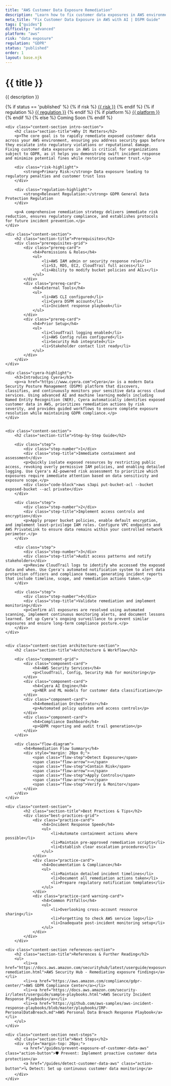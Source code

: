 ```yaml
---
title: "AWS Customer Data Exposure Remediation"
description: "Learn how to fix customer data exposures in AWS environments. Follow step-by-step guidance for GDPR compliance and secure remediation."
meta_title: "Fix Customer Data Exposure in AWS with AI | DSPM Guide"
tags: ["guides"]
difficulty: "advanced"
platform: "aws"
risk: "data exposure"
regulation: "GDPR"
status: "published"
order: 1
layout: base.njk
---
```


<div class="container">
    <div class="header">
        <h1>{{ title }}</h1>
        <p>{{ description }}</p>
        <div class="guide-tags-container">
			<div class="guide-tags-wrapper">
		    {% if status == 'published' %}
		        {% if risk %}
		        <a href="/risk/{{ risk | downcase | replace: ' ', '-' }}/" class="guide-tag risk">{{ risk }}</a>
		        {% endif %}
		        {% if regulation %}
		        <a href="/regulation/{{ regulation | downcase | replace: ' ', '-' }}/" class="guide-tag regulation">{{ regulation }}</a>
		        {% endif %}
		        {% if platform %}
		        <a href="/platforms/{{ platform | downcase | replace: ' ', '-' }}/" class="guide-tag platform">{{ platform }}</a>
		        {% endif %}
		    {% else %}
		        <span class="guide-tag coming-soon">Coming Soon</span>
		    {% endif %}
		</div>
		</div>
    </div>

    <div class="content-section intro-section">
        <h2 class="section-title">Why It Matters</h2>
        <p>The core goal is to rapidly remediate exposed customer data across your AWS environment, ensuring you address security gaps before they escalate into regulatory violations or reputational damage. Fixing customer data exposures in AWS is critical for organizations subject to GDPR, as it helps you demonstrate swift incident response and minimize potential fines while restoring customer trust.</p>
        
        <div class="risk-highlight">
            <strong>Primary Risk:</strong> Data exposure leading to regulatory penalties and customer trust loss
        </div>
        
        <div class="regulation-highlight">
            <strong>Relevant Regulation:</strong> GDPR General Data Protection Regulation
        </div>
        
        <p>A comprehensive remediation strategy delivers immediate risk reduction, ensures regulatory compliance, and establishes protocols for future incident prevention.</p>
    </div>

    <div class="content-section">
        <h2 class="section-title">Prerequisites</h2>
        <div class="prerequisites-grid">
            <div class="prereq-card">
                <h4>Permissions & Roles</h4>
                <ul>
                    <li>AWS IAM admin or security response role</li>
                    <li>S3, RDS, EC2, CloudTrail full access</li>
                    <li>Ability to modify bucket policies and ACLs</li>
                </ul>
            </div>
            <div class="prereq-card">
                <h4>External Tools</h4>
                <ul>
                    <li>AWS CLI configured</li>
                    <li>Cyera DSPM account</li>
                    <li>Incident response playbook</li>
                </ul>
            </div>
            <div class="prereq-card">
                <h4>Prior Setup</h4>
                <ul>
                    <li>CloudTrail logging enabled</li>
                    <li>AWS Config rules configured</li>
                    <li>Security Hub integrated</li>
                    <li>Stakeholder contact list ready</li>
                </ul>
            </div>
        </div>
    </div>
	
    <div class="cyera-highlight">
        <h3>Introducing Cyera</h3>
        <p><a href="https://www.cyera.com">Cyera</a> is a modern Data Security Posture Management (DSPM) platform that discovers, classifies, and continuously monitors your sensitive data across cloud services. Using advanced AI and machine learning models including Named Entity Recognition (NER), Cyera automatically identifies exposed customer data in AWS, prioritizes remediation actions by risk severity, and provides guided workflows to ensure complete exposure resolution while maintaining GDPR compliance.</p>
    </div>
	

    <div class="content-section">
        <h2 class="section-title">Step-by-Step Guide</h2>
        
        <div class="step">
            <div class="step-number">1</div>
            <div class="step-title">Immediate containment and assessment</div>
            <p>Quickly isolate exposed resources by restricting public access, revoking overly permissive IAM policies, and enabling detailed logging. Use Cyera's AI-powered risk assessment to prioritize which exposures require immediate attention based on data sensitivity and exposure scope.</p>
            <div class="code-block">aws s3api put-bucket-acl --bucket exposed-bucket --acl private</div>
        </div>

        <div class="step">
            <div class="step-number">2</div>
            <div class="step-title">Implement access controls and encryption</div>
            <p>Apply proper bucket policies, enable default encryption, and implement least-privilege IAM roles. Configure VPC endpoints and AWS PrivateLink to ensure data remains within your controlled network perimeter.</p>
        </div>

        <div class="step">
            <div class="step-number">3</div>
            <div class="step-title">Audit access patterns and notify stakeholders</div>
            <p>Review CloudTrail logs to identify who accessed the exposed data and when. Use Cyera's automated notification system to alert data protection officers and compliance teams, generating incident reports that include timeline, scope, and remediation actions taken.</p>
        </div>

        <div class="step">
            <div class="step-number">4</div>
            <div class="step-title">Validate remediation and implement monitoring</div>
            <p>Confirm all exposures are resolved using automated scanning, implement continuous monitoring alerts, and document lessons learned. Set up Cyera's ongoing surveillance to prevent similar exposures and ensure long-term compliance posture.</p>
        </div>
    </div>


    <div class="content-section architecture-section">
        <h2 class="section-title">Architecture & Workflow</h2>
        
        <div class="component-grid">
            <div class="component-card">
                <h4>AWS Security Services</h4>
                <p>CloudTrail, Config, Security Hub for monitoring</p>
            </div>
            <div class="component-card">
                <h4>Cyera AI Engine</h4>
                <p>NER and ML models for customer data classification</p>
            </div>
            <div class="component-card">
                <h4>Remediation Orchestrator</h4>
                <p>Automated policy updates and access controls</p>
            </div>
            <div class="component-card">
                <h4>Compliance Dashboard</h4>
                <p>GDPR reporting and audit trail generation</p>
            </div>
        </div>

        <div class="flow-diagram">
            <h4>Remediation Flow Summary</h4>
            <div style="margin: 20px 0;">
                <span class="flow-step">Detect Exposure</span>
                <span class="flow-arrow">→</span>
                <span class="flow-step">Contain Risk</span>
                <span class="flow-arrow">→</span>
                <span class="flow-step">Apply Controls</span>
                <span class="flow-arrow">→</span>
                <span class="flow-step">Verify & Monitor</span>
            </div>
        </div>
    </div>

	<div class="content-section">
	        <h2 class="section-title">Best Practices & Tips</h2>
	        <div class="best-practices-grid">
	            <div class="practice-card">
	                <h4>Incident Response Speed</h4>
	                <ul>
	                    <li>Automate containment actions where possible</li>
	                    <li>Maintain pre-approved remediation scripts</li>
	                    <li>Establish clear escalation procedures</li>
	                </ul>
	            </div>
	            <div class="practice-card">
	                <h4>Documentation & Compliance</h4>
	                <ul>
	                    <li>Maintain detailed incident timelines</li>
	                    <li>Document all remediation actions taken</li>
	                    <li>Prepare regulatory notification templates</li>
	                </ul>
	            </div>
	            <div class="practice-card warning-card">
	                <h4>Common Pitfalls</h4>
	                <ul>
	                    <li>Overlooking cross-account resource sharing</li>
	                    <li>Forgetting to check AWS service logs</li>
	                    <li>Inadequate post-incident monitoring setup</li>
	                </ul>
	            </div>
	        </div>
	    </div>

    <div class="content-section references-section">
        <h2 class="section-title">References & Further Reading</h2>
        <ul>
            <li><a href="https://docs.aws.amazon.com/securityhub/latest/userguide/exposures-remediation.html">AWS Security Hub - Remediating exposure findings</a></li>
            <li><a href="https://aws.amazon.com/compliance/gdpr-center/">AWS GDPR Compliance Center</a></li>
            <li><a href="https://docs.aws.amazon.com/security-ir/latest/userguide/sample-playbooks.html">AWS Security Incident Response Playbooks</a></li>
            <li><a href="https://github.com/aws-samples/aws-incident-response-playbooks/blob/master/playbooks/IRP-PersonalDataBreach.md">AWS Personal Data Breach Response Playbook</a></li>
        </ul>
    </div>

    <div class="content-section next-steps">
        <h2 class="section-title">Next Steps</h2>
        <div style="margin-top: 20px;">
            <a href="/guides/prevent-exposure-of-customer-data-aws" class="action-button">🛡️ Prevent: Implement proactive customer data protection</a>
            <a href="/guides/detect-customer-data-aws" class="action-button">🔍 Detect: Set up continuous customer data monitoring</a>
        </div>
    </div>
</div>